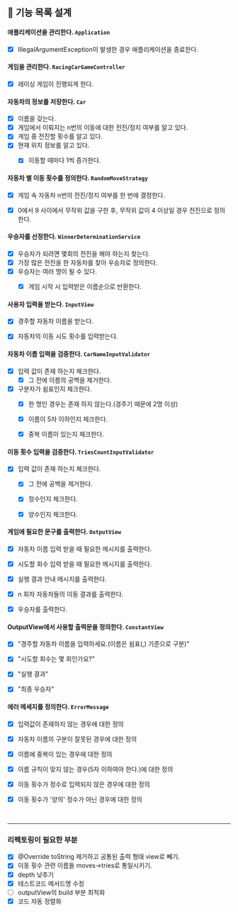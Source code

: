 ## 🌠 기능 목록 설계


#### 애플리케이션을 관리한다. `Application`
- [x] IllegalArgumentException이 발생한 경우 애플리케이션을 종료한다.


#### 게임을 관리한다. `RacingCarGameController`
- [x] 레이싱 게임이 진행되게 한다.


#### 자동차의 정보를 저장한다. `Car`
- [x] 이름을 갖는다.
- [x] 게임에서 이뤄지는 n번의 이동에 대한 전진/정지 여부를 알고 있다.
- [x] 게임 중 전진할 횟수를 알고 있다.
- [x] 현재 위치 정보를 알고 있다.
  - [x] 이동할 때마다 1씩 증가한다.


#### 자동차 별 이동 횟수를 정의한다. `RandomMoveStrategy`
- [x] 게임 속 자동차 n번의 전진/정지 여부를 한 번에 결정한다. 
- [x] 0에서 9 사이에서 무작위 값을 구한 후, 무작위 값이 4 이상일 경우 전진으로 정의한다.


#### 우승자를 선정한다. `WinnerDeterminationService`
- [x] 우승자가 되려면 몇회의 전진을 해야 하는지 찾는다.
- [x] 가장 많은 전진을 한 자동차를 찾아 우승자로 정의한다.
- [x] 우승자는 여러 명이 될 수 있다.
  - [x] 게임 시작 시 입력받은 이름순으로 반환한다.

  
#### 사용자 입력을 받는다. `InputView`
- [x] 경주할 자동차 이름을 받는다.
- [x] 자동차의 이동 시도 횟수를 입력받는다.


#### 자동차 이름 입력을 검증한다. `CarNameInputValidator`
- [x] 입력 값이 존재 하는지 체크한다.
  - [x] 그 전에 이름의 공백을 제거한다.
- [x] 구분자가 쉼표인지 체크한다.
  - [x] 한 명인 경우는 존재 하지 않는다.(경주기 때문에 2명 이상)
  - [x] 이름이 5자 이하인지 체크한다.
  - [x] 중복 이름이 있는지 체크한다.


#### 이동 횟수 입력을 검증한다. `TriesCountInputValidator`
- [x] 입력 값이 존재 하는지 체크한다.
  - [x] 그 전에 공백을 제거한다.
  - [x] 정수인지 체크한다.
  - [x] 양수인지 체크한다.



#### 게임에 필요한 문구를 출력한다. `OutputView`
- [x] 자동차 이름 입력 받을 때 필요한 메시지를 출력한다.
- [x] 시도할 회수 입력 받을 때 필요한 메시지를 출력한다.
- [x] 실행 결과 안내 메시지를 출력한다.
- [x] n 회차 자동차들의 이동 결과를 출력한다.
- [x] 우승자를 출력한다.


#### OutputView에서 사용할 출력문을 정의한다. `ConstantView`
- [x] "경주할 자동차 이름을 입력하세요.(이름은 쉼표(,) 기준으로 구분)"
- [x] "시도할 회수는 몇 회인가요?"
- [x] "실행 결과"
- [x] "최종 우승자"


#### 에러 메세지를 정의한다. `ErrorMessage`
- [x] 입력값이 존재하지 않는 경우에 대한 정의
- [x] 자동차 이름의 구분이 잘못된 경우에 대한 정의
- [x] 이름에 중복이 있는 경우에 대한 정의
- [x] 이름 규칙이 맞지 않는 경우(5자 이하여야 한다.)에 대한 정의
- [x] 이동 횟수가 정수로 입력되지 않은 경우에 대한 정의
- [x] 이동 횟수가 '양의' 정수가 아닌 경우에 대한 정의


<br>

---

### 리펙토링이 필요한 부분
- [x] @Override toString 제거하고 공통된 출력 형태 view로 빼기.
- [x] 이동 횟수 관련 이름들 moves->tries로 통일시키기.
- [x] depth 낮추기
- [x] 테스트코드 메서드명 수정
- [ ] outputView의 build 부분 최적화
- [x] 코드 자동 정렬화